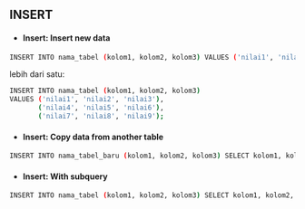 ## INSERT

- #### Insert: Insert new data

```bash
INSERT INTO nama_tabel (kolom1, kolom2, kolom3) VALUES ('nilai1', 'nilai2', 'nilai3');
```

lebih dari satu:

```bash
INSERT INTO nama_tabel (kolom1, kolom2, kolom3)
VALUES ('nilai1', 'nilai2', 'nilai3'),
       ('nilai4', 'nilai5', 'nilai6'),
       ('nilai7', 'nilai8', 'nilai9');
```

- #### Insert: Copy data from another table

```bash
INSERT INTO nama_tabel_baru (kolom1, kolom2, kolom3) SELECT kolom1, kolom2, kolom3 FROM nama_tabel_lama;
```

- #### Insert: With subquery

```bash
INSERT INTO nama_tabel (kolom1, kolom2, kolom3) SELECT kolom1, kolom2, kolom3 FROM tabel_lain WHERE kondisi = 'nilai';
```
